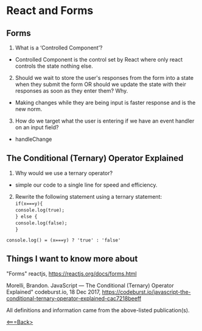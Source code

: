 # React and Forms

## Forms

1. What is a ‘Controlled Component’?

- Controlled Component is the control set by React where only react controls the state nothing else.

2. Should we wait to store the user's responses from the form into a state when they submit the form OR should we update the state with their responses as soon as they enter them? Why.

- Making changes while they are being input is faster response and is the new norm.

3. How do we target what the user is entering if we have an event handler on an input field?

- handleChange

## The Conditional (Ternary) Operator Explained

1. Why would we use a ternary operator?

- simple our code to a single line for speed and efficiency.

2. Rewrite the following statement using a ternary statement:<br>
  ```if(x===y){```<br>
 ```console.log(true);```<br>
 ```} else {```<br>
 ```console.log(false);```<br>
 ```}```<br>

  ```console.log() = (x===y) ? 'true' : 'false'```

## Things I want to know more about

"Forms" reactjs, <https://reactjs.org/docs/forms.html>

Morelli, Brandon. JavaScript — The Conditional (Ternary) Operator Explained" codeburst.io, 18 Dec 2017, <https://codeburst.io/javascript-the-conditional-ternary-operator-explained-cac7218beeff>

All definitions and information came from the above-listed publication(s).

[<===Back>](README.md)
